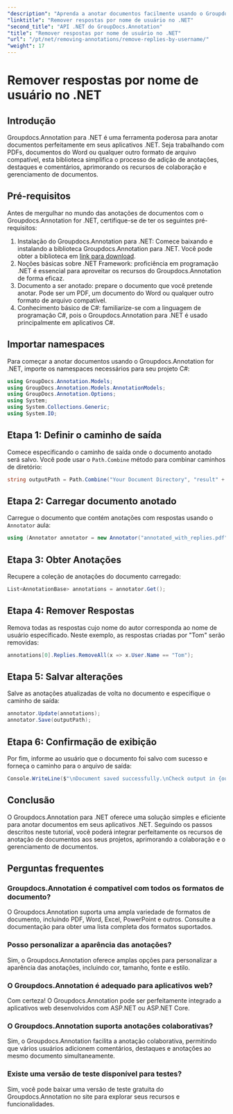 ```yaml
---
"description": "Aprenda a anotar documentos facilmente usando o Groupdocs.Annotation para .NET. Aprimore a colaboração e o gerenciamento de documentos com esta ferramenta poderosa."
"linktitle": "Remover respostas por nome de usuário no .NET"
"second_title": "API .NET do GroupDocs.Annotation"
"title": "Remover respostas por nome de usuário no .NET"
"url": "/pt/net/removing-annotations/remove-replies-by-username/"
"weight": 17
---
```


# Remover respostas por nome de usuário no .NET

## Introdução
Groupdocs.Annotation para .NET é uma ferramenta poderosa para anotar documentos perfeitamente em seus aplicativos .NET. Seja trabalhando com PDFs, documentos do Word ou qualquer outro formato de arquivo compatível, esta biblioteca simplifica o processo de adição de anotações, destaques e comentários, aprimorando os recursos de colaboração e gerenciamento de documentos.
## Pré-requisitos
Antes de mergulhar no mundo das anotações de documentos com o Groupdocs.Annotation for .NET, certifique-se de ter os seguintes pré-requisitos:
1. Instalação do Groupdocs.Annotation para .NET: Comece baixando e instalando a biblioteca Groupdocs.Annotation para .NET. Você pode obter a biblioteca em [link para download](https://releases.groupdocs.com/annotation/net/).
2. Noções básicas sobre .NET Framework: proficiência em programação .NET é essencial para aproveitar os recursos do Groupdocs.Annotation de forma eficaz.
3. Documento a ser anotado: prepare o documento que você pretende anotar. Pode ser um PDF, um documento do Word ou qualquer outro formato de arquivo compatível.
4. Conhecimento básico de C#: familiarize-se com a linguagem de programação C#, pois o Groupdocs.Annotation para .NET é usado principalmente em aplicativos C#.

## Importar namespaces
Para começar a anotar documentos usando o Groupdocs.Annotation for .NET, importe os namespaces necessários para seu projeto C#:
```csharp
using GroupDocs.Annotation.Models;
using GroupDocs.Annotation.Models.AnnotationModels;
using GroupDocs.Annotation.Options;
using System;
using System.Collections.Generic;
using System.IO;
```
## Etapa 1: Definir o caminho de saída
Comece especificando o caminho de saída onde o documento anotado será salvo. Você pode usar o `Path.Combine` método para combinar caminhos de diretório:
```csharp
string outputPath = Path.Combine("Your Document Directory", "result" + Path.GetExtension("input.pdf"));
```
## Etapa 2: Carregar documento anotado
Carregue o documento que contém anotações com respostas usando o `Annotator` aula:
```csharp
using (Annotator annotator = new Annotator("annotated_with_replies.pdf"))
```
## Etapa 3: Obter Anotações
Recupere a coleção de anotações do documento carregado:
```csharp
List<AnnotationBase> annotations = annotator.Get();
```
## Etapa 4: Remover Respostas
Remova todas as respostas cujo nome do autor corresponda ao nome de usuário especificado. Neste exemplo, as respostas criadas por "Tom" serão removidas:
```csharp
annotations[0].Replies.RemoveAll(x => x.User.Name == "Tom");
```
## Etapa 5: Salvar alterações
Salve as anotações atualizadas de volta no documento e especifique o caminho de saída:
```csharp
annotator.Update(annotations);
annotator.Save(outputPath);
```
## Etapa 6: Confirmação de exibição
Por fim, informe ao usuário que o documento foi salvo com sucesso e forneça o caminho para o arquivo de saída:
```csharp
Console.WriteLine($"\nDocument saved successfully.\nCheck output in {outputPath}.");
```
## Conclusão
O Groupdocs.Annotation para .NET oferece uma solução simples e eficiente para anotar documentos em seus aplicativos .NET. Seguindo os passos descritos neste tutorial, você poderá integrar perfeitamente os recursos de anotação de documentos aos seus projetos, aprimorando a colaboração e o gerenciamento de documentos.
## Perguntas frequentes
### Groupdocs.Annotation é compatível com todos os formatos de documento?
O Groupdocs.Annotation suporta uma ampla variedade de formatos de documento, incluindo PDF, Word, Excel, PowerPoint e outros. Consulte a documentação para obter uma lista completa dos formatos suportados.
### Posso personalizar a aparência das anotações?
Sim, o Groupdocs.Annotation oferece amplas opções para personalizar a aparência das anotações, incluindo cor, tamanho, fonte e estilo.
### O Groupdocs.Annotation é adequado para aplicativos web?
Com certeza! O Groupdocs.Annotation pode ser perfeitamente integrado a aplicativos web desenvolvidos com ASP.NET ou ASP.NET Core.
### O Groupdocs.Annotation suporta anotações colaborativas?
Sim, o Groupdocs.Annotation facilita a anotação colaborativa, permitindo que vários usuários adicionem comentários, destaques e anotações ao mesmo documento simultaneamente.
### Existe uma versão de teste disponível para testes?
Sim, você pode baixar uma versão de teste gratuita do Groupdocs.Annotation no site para explorar seus recursos e funcionalidades.